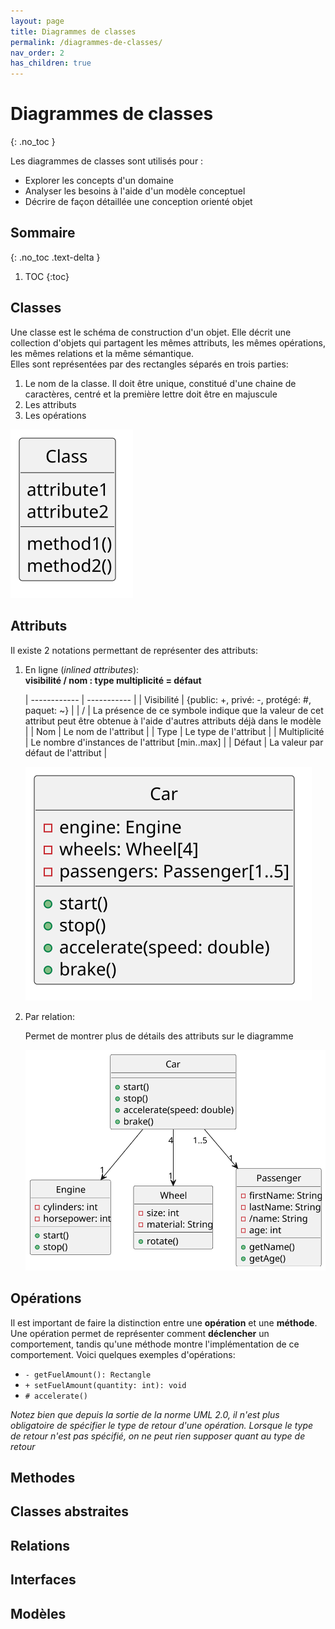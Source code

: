 ```yaml
---
layout: page
title: Diagrammes de classes
permalink: /diagrammes-de-classes/
nav_order: 2
has_children: true
---
```




# Diagrammes de classes
{: .no_toc }

Les diagrammes de classes sont utilisés pour :
-   Explorer les concepts d'un domaine
-   Analyser les besoins à l'aide d'un modèle conceptuel 
-   Décrire de façon détaillée une conception orienté objet


## Sommaire
{: .no_toc .text-delta }

1. TOC
{:toc}

## Classes
Une classe est le schéma de construction d'un objet. Elle décrit une collection d'objets qui
partagent les mêmes attributs, les mêmes opérations, les mêmes relations et la même sémantique.  
Elles sont représentées par des rectangles séparés en trois parties:  

1. Le nom de la classe. Il doit être unique, constitué d'une chaine de caractères, centré et la première lettre doit être en majuscule
2. Les attributs
3. Les opérations

![](/out/classexample/classexample.svg)

## Attributs
Il existe 2 notations permettant de représenter des attributs:  

1. En ligne (*inlined attributes*):  
    **visibilité / nom : type multiplicité = défaut**

    | ------------ | ----------- |
    | Visibilité   | {public: +, privé: -, protégé: #, paquet: ~} |
    | /            | La présence de ce symbole indique que la valeur de cet attribut peut être obtenue à l'aide d'autres attributs déjà dans le modèle                           |
    | Nom          | Le nom de l'attribut                          |
    | Type         | Le type de l'attribut                         |
    | Multiplicité | Le nombre d'instances de l'attribut [min..max]            |
    | Défaut       | La valeur par défaut de l'attribut            |

    ![](/out/attributesInlineExample\attributesInlineExample.svg)

2. Par relation:

    Permet de montrer plus de détails des attributs sur le diagramme  
    
    ![](/out/attributeRelationExample\attributeRelationExample.svg)  

## Opérations

Il est important de faire la distinction entre une **opération** et une **méthode**. Une opération permet de représenter comment **déclencher** un comportement, tandis qu'une méthode montre l'implémentation de ce comportement. Voici quelques exemples d'opérations:
- `- getFuelAmount(): Rectangle`
- `+ setFuelAmount(quantity: int): void`
- `# accelerate()`

*Notez bien que depuis la sortie de la norme UML 2.0, il n'est plus obligatoire de spécifier le type de retour d'une opération. Lorsque le type de retour n'est pas spécifié, on ne peut rien supposer quant au type de retour*



## Methodes

## Classes abstraites

## Relations

## Interfaces

## Modèles
